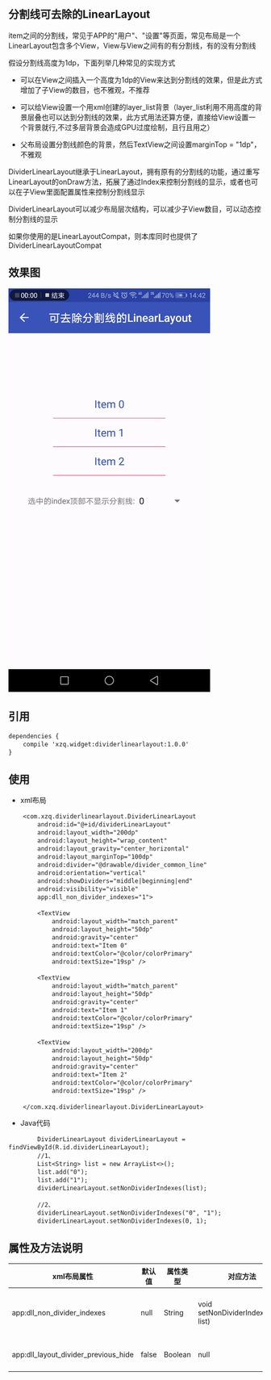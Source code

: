 

## 分割线可去除的LinearLayout
item之间的分割线，常见于APP的"用户"、"设置"等页面，常见布局是一个LinearLayout包含多个View，View与View之间有的有分割线，有的没有分割线

假设分割线高度为1dp，下面列举几种常见的实现方式

- 可以在View之间插入一个高度为1dp的View来达到分割线的效果，但是此方式增加了子View的数目，也不雅观，不推荐

- 可以给View设置一个用xml创建的layer_list背景（layer_list利用不用高度的背景层叠也可以达到分割线的效果，此方式用法还算方便，直接给View设置一个背景就行,不过多层背景会造成GPU过度绘制，且行且用之）

- 父布局设置分割线颜色的背景，然后TextView之间设置marginTop = "1dp"，不雅观

DividerLinearLayout继承于LinearLayout，拥有原有的分割线的功能，通过重写LinearLayout的onDraw方法，拓展了通过Index来控制分割线的显示，或者也可以在子View里面配置属性来控制分割线显示

DividerLinearLayout可以减少布局层次结构，可以减少子View数目，可以动态控制分割线的显示

如果你使用的是LinearLayoutCompat，则本库同时也提供了DividerLinearLayoutCompat


## 效果图
![Screenshots](https://github.com/xzq0125/XzqLib/blob/master/dividerlinearlayout/dividerlinearlayout.gif)


## 引用

    dependencies {
        compile 'xzq.widget:dividerlinearlayout:1.0.0'
    }


## 使用
- xml布局
```
    <com.xzq.dividerlinearlayout.DividerLinearLayout
        android:id="@+id/dividerLinearLayout"
        android:layout_width="200dp"
        android:layout_height="wrap_content"
        android:layout_gravity="center_horizontal"
        android:layout_marginTop="100dp"
        android:divider="@drawable/divider_common_line"
        android:orientation="vertical"
        android:showDividers="middle|beginning|end"
        android:visibility="visible"
        app:dll_non_divider_indexes="1">

        <TextView
            android:layout_width="match_parent"
            android:layout_height="50dp"
            android:gravity="center"
            android:text="Item 0"
            android:textColor="@color/colorPrimary"
            android:textSize="19sp" />

        <TextView
            android:layout_width="match_parent"
            android:layout_height="50dp"
            android:gravity="center"
            android:text="Item 1"
            android:textColor="@color/colorPrimary"
            android:textSize="19sp" />

        <TextView
            android:layout_width="200dp"
            android:layout_height="50dp"
            android:gravity="center"
            android:text="Item 2"
            android:textColor="@color/colorPrimary"
            android:textSize="19sp" />

    </com.xzq.dividerlinearlayout.DividerLinearLayout>
```    
    
- Java代码
```
        DividerLinearLayout dividerLinearLayout = findViewById(R.id.dividerLinearLayout);
        //1、
        List<String> list = new ArrayList<>();
        list.add("0");
        list.add("1");
        dividerLinearLayout.setNonDividerIndexes(list);
        
        //2、
        dividerLinearLayout.setNonDividerIndexes("0", "1");
        dividerLinearLayout.setNonDividerIndexes(0, 1);
```
## 属性及方法说明
xml布局属性|默认值|属性类型|对应方法|说明及使用
---|---|---|---|---
app:dll_non_divider_indexes|null|String|void setNonDividerIndexes(List<String> list)|设置不需要分割线的索引列表，使用，app:non_divider_indexes = "0,1",自动忽略越界的index
app:dll_layout_divider_previous_hide|false|Boolean|null|在子项也可以配置与前一个子项之间的分割线的显示性，默认显示分割线





















